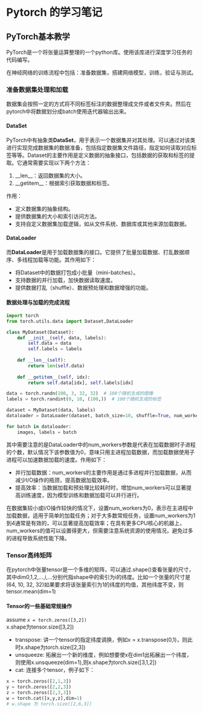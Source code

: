# Pytorch 的学习笔记

## PyTorch基本教学

PyTorch是一个将张量运算整理的一个python库。使用该库进行深度学习任务的代码编写。

在神经网络的训练流程中包括：准备数据集，搭建网络模型，训练，验证与测试。

### 准备数据集处理和加载

数据集会按照一定的方式将不同标签标注的数据整理成文件或者文件夹。然后在pytorch中将数据划分成batch使用迭代器输出出来。

#### DataSet

PyTorch中有抽象类**DataSet**，用于表示一个数据集并对其处理。可以通过对该类进行实现完成数据集的数据准备，包括指定数据集文件路径，指定如何读取对应标签等等。Dataset的主要作用是定义数据的抽象接口，包括数据的获取和标签的提取。它通常需要实现以下两个方法：

1. \_\_len\_\_：返回数据集的大小。
2. \_\_getitem\_\_：根据索引获取数据和标签。

作用：

- 定义数据集的抽象结构。
- 提供数据集的大小和索引访问方法。
- 支持自定义数据集加载逻辑，如从文件系统、数据库或其他来源加载数据。

#### DataLoader

而**DataLoader**是用于加载数据集的接口。它提供了批量加载数据、打乱数据顺序、多线程加载等功能。其作用如下：

- 将Dataset中的数据打包成小批量（mini-batches）。
- 支持数据的并行加载，加快数据读取速度。
- 提供数据打乱（shuffle）、数据预处理和数据增强的功能。

#### 数据处理与加载的完成流程

```python
import torch
from torch.utils.data import Dataset,DataLoader

class MyDataset(Dataset):
    def __init__(self, data, labels):
        self.data = data
        self.labels = labels
    
    def __len__(self):
        return len(self.data)
    
    def __getitem__(self, idx):
        return self.data[idx], self.labels[idx]

data = torch.randn(100, 3, 32, 32)  # 100个随机生成的图像
labels = torch.randint(0, 10, (100,))  # 100个随机生成的标签

dataset = MyDataset(data, labels)
dataloader = DataLoader(dataset, batch_size=10, shuffle=True, num_workers=4)

for batch in dataloader:
    images, labels = batch
```

其中需要注意的是DataLoader中的num_workers参数是代表在加载数据时子进程的个数，默认情况下该参数值为0，意味只用主进程加载数据，而加载数据使用子进程可以加速数据加载的速度。作用如下：

- 并行加载数据：num_workers的主要作用是通过多进程并行加载数据，从而减少I/O操作的瓶颈，提高数据加载效率。
- 提高效率：当数据加载和预处理比较耗时时，增加num_workers可以显著提高训练速度，因为模型训练和数据加载可以并行进行。

在数据集较小或I/O操作较快的情况下，设置num_workers为0，表示在主进程中加载数据，适用于简单的加载任务；对于大多数常规任务，设置num_workers为1到4通常是有效的，可以显著提高加载效率；在具有更多CPU核心的机器上，num_workers的值可以设置得更大，但需要注意系统资源的使用情况，避免过多的进程导致系统性能下降。

### Tensor高纬矩阵

在pytorch中张量tensor是一个多维的矩阵，可以通过.shape()查看张量的尺寸，其中dim0,1,2,...,i,...分别代指shape中的索引为i的纬度。比如一个张量的尺寸是(64, 10, 32, 32)如果要求将该张量索引为1的纬度的均值，其他纬度不变，则tensor.mean(dim=1)

#### Tensor的一些基础常规操作

assume `x = torch.zeros([3,2])`  
x.shape为tensor.size([3,2])

- transpose: 讲一个tensor的指定纬度调换，例如x = x.transpose(0,1)，则此时x.shape为torch.size([2,3])
- unsqueeze: 拓展出一个新的维度，例如想要使x在dim1出拓展出一个纬度，则使用x.unsqueeze(dim=1),则x.shape为torch.size([3,1,2])
- cat: 连接多个tensor，例子如下：

```python
x = torch.zeros([2,1,3]) 
y = torch.zeros([2,2,3]) 
z = torch.zeros([2,3,3]) 
w = torch.cat([x,y,z],dim=1)
# w.shape 为 torch.size([2,6,3])
```
